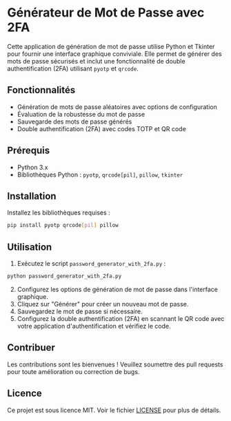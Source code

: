 # Générateur de Mot de Passe avec 2FA

Cette application de génération de mot de passe utilise Python et Tkinter pour fournir une interface graphique conviviale. Elle permet de générer des mots de passe sécurisés et inclut une fonctionnalité de double authentification (2FA) utilisant `pyotp` et `qrcode`.

## Fonctionnalités

- Génération de mots de passe aléatoires avec options de configuration
- Évaluation de la robustesse du mot de passe
- Sauvegarde des mots de passe générés
- Double authentification (2FA) avec codes TOTP et QR code

## Prérequis

- Python 3.x
- Bibliothèques Python : `pyotp`, `qrcode[pil]`, `pillow`, `tkinter`

## Installation

Installez les bibliothèques requises :

```sh
pip install pyotp qrcode[pil] pillow
```

## Utilisation

1. Exécutez le script `password_generator_with_2fa.py` :

```sh
python password_generator_with_2fa.py
```

2. Configurez les options de génération de mot de passe dans l'interface graphique.
3. Cliquez sur "Générer" pour créer un nouveau mot de passe.
4. Sauvegardez le mot de passe si nécessaire.
5. Configurez la double authentification (2FA) en scannant le QR code avec votre application d'authentification et vérifiez le code.

## Contribuer

Les contributions sont les bienvenues ! Veuillez soumettre des pull requests pour toute amélioration ou correction de bugs.

## Licence

Ce projet est sous licence MIT. Voir le fichier [LICENSE](LICENSE) pour plus de détails.
